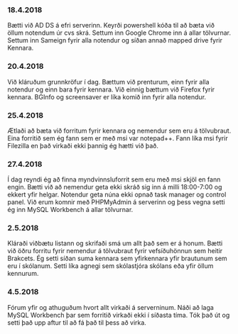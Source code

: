 ### 18.4.2018

Bætti við AD DS á efri serverinn. Keyrði powershell kóða til að bæta við öllum notendum úr cvs skrá. Settum inn Google Chrome inn á allar tölvurnar. Settum inn Sameign fyrir alla notendur og síðan annað mapped drive fyrir Kennara.

### 20.4.2018

Við kláruðum grunnkröfur í dag. Bættum við prenturum, einn fyrir alla notendur og einn bara fyrir kennara. Við einnig bættum við Firefox fyrir kennara. BGInfo og screensaver er líka komið inn fyrir alla notendur.

### 25.4.2018

Ætlaði að bæta við forritum fyrir kennara og nemendur sem eru á tölvubraut. Eina forritið sem ég fann sem er með msi var notepad++. Fann líka msi fyrir Filezilla en það virkaði ekki þannig ég hætti við það.

### 27.4.2018

Í dag reyndi ég að finna myndvinnsluforrit sem eru með msi skjöl en fann engin. Bætti við að nemendur geta ekki skráð sig inn á milli 18:00-7:00 og ekkert yfir helgar. Notendur geta núna ekki opnað task manager og control panel. Við erum komnir með PHPMyAdmin á serverinn og þess vegna setti ég inn MySQL Workbench á allar tölvurnar.


### 2.5.2018

Kláraði viðbætu listann og skrifaði smá um allt það sem er á honum. Bætti við öðru forritu fyrir nemendur á tölvubraut fyrir vefsíðuhönnun sem heitir Brakcets. Ég setti síðan suma kennara sem yfirkennara yfir brautunum sem eru í skólanum. Setti líka agnegi sem skólastjóra skólans eða yfir öllum kennurum.

### 4.5.2018

Fórum yfir og athuguðum hvort allt virkaði á serverninum. Náði að laga MySQL Workbench þar sem forritið virkaði ekki í síðasta tíma. Tók það út og setti það upp aftur til að fá það til þess að virka.
